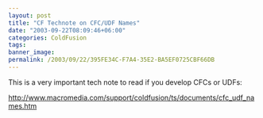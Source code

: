 ```yaml
---
layout: post
title: "CF Technote on CFC/UDF Names"
date: "2003-09-22T08:09:46+06:00"
categories: ColdFusion 
tags: 
banner_image: 
permalink: /2003/09/22/395FE34C-F7A4-35E2-BA5EF0725CBF66DB
---
```


This is a very important tech note to read if you develop CFCs or UDFs:

<a href="http://www.macromedia.com/support/coldfusion/ts/documents/cfc_udf_names.htm">http://www.macromedia.com/support/coldfusion/ts/documents/cfc_udf_names.htm</a>